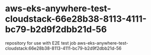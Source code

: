 # aws-eks-anywhere-test-cloudstack-66e28b38-8113-4111-bc79-b2d9f2dbb21d-56
repository for use with E2E test job aws-eks-anywhere-test-cloudstack:66e28b38-8113-4111-bc79-b2d9f2dbb21d-56
